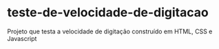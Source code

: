 # teste-de-velocidade-de-digitacao
Projeto que testa a velocidade de digitação construído em HTML, CSS e Javascript
